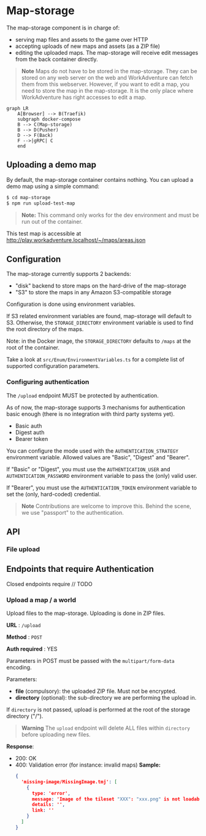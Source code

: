 # Map-storage

The map-storage component is in charge of:

- serving map files and assets to the game over HTTP
- accepting uploads of new maps and assets (as a ZIP file)
- editing the uploaded maps. The map-storage will receive edit messages from the back container directly.

> **Note**
> Maps do not have to be stored in the map-storage. They can be stored on any web server on the web and WorkAdventure
> can fetch them from this webserver. However, if you want to edit a map, you need to store the map in the map-storage.
> It is the only place where WorkAdventure has right accesses to edit a map.

```mermaid
graph LR
    A[Browser] --> B(Traefik)
    subgraph docker-compose
    B --> C(Map-storage)
    B --> D(Pusher)
    D --> F(Back)
    F -->|gRPC| C
    end
```

## Uploading a demo map

By default, the map-storage container contains nothing.
You can upload a demo map using a simple command:

```bash
$ cd map-storage
$ npm run upload-test-map
```

> **Note:**
> This command only works for the dev environment and must be run out of the container.

This test map is accessible at http://play.workadventure.localhost/~/maps/areas.json

## Configuration

The map-storage currently supports 2 backends:

- "disk" backend to store maps on the hard-drive of the map-storage
- "S3" to store the maps in any Amazon S3-compatible storage

Configuration is done using environment variables.

If S3 related environment variables are found, map-storage will default to S3.
Otherwise, the `STORAGE_DIRECTORY` environment variable is used to find the root directory of the maps.

Note: in the Docker image, the `STORAGE_DIRECTORY` defaults to `/maps` at the root of the container. 

Take a look at `src/Enum/EnvironmentVariables.ts` for a complete list of supported configuration parameters.

### Configuring authentication

The `/upload` endpoint MUST be protected by authentication.

As of now, the map-storage supports 3 mechanisms for authentication basic enough (there is no integration with third party systems yet).

- Basic auth
- Digest auth
- Bearer token

You can configure the mode used with the `AUTHENTICATION_STRATEGY` environment variable.
Allowed values are "Basic", "Digest" and "Bearer".

If "Basic" or "Digest", you must use the `AUTHENTICATION_USER` and `AUTHENTICATION_PASSWORD` environment variable to pass the (only) valid user.

If "Bearer", you must use the `AUTHENTICATION_TOKEN` environment variable to set the (only, hard-coded) credential.

> **Note**
> Contributions are welcome to improve this. Behind the scene, we use "passport" to the authentication.

## API

### File upload

## Endpoints that require Authentication

Closed endpoints require // TODO

### Upload a map / a world

Upload files to the map-storage. Uploading is done in ZIP files.

**URL** : `/upload`

**Method** : `POST`

**Auth required** : YES

Parameters in POST must be passed with the `multipart/form-data` encoding.

Parameters:

* **file** (compulsory): the uploaded ZIP file. Must not be encrypted.
* **directory** (optional): the sub-directory we are performing the upload in.

If `directory` is not passed, upload is performed at the root of the storage directory ("/").

> **Warning**
> The `upload` endpoint will delete ALL files within `directory` before uploading new files.

**Response**:

- 200: OK
- 400: Validation error (for instance: invalid maps)
  **Sample:**
  ```json
  {
    'missing-image/MissingImage.tmj': [
      {
        type: 'error',
        message: 'Image of the tileset "XXX": "xxx.png" is not loadable.',
        details: '',
        link: ''
      }
    ]
  }
  ```